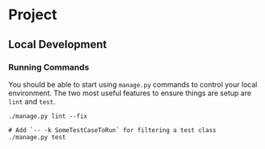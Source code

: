 # Project

## Local Development

### Running Commands

You should be able to start using `manage.py` commands to control your local environment. The
two most useful features to ensure things are setup are `lint` and `test`.

```console
./manage.py lint --fix
```

```console
# Add `-- -k SomeTestCaseToRun` for filtering a test class
./manage.py test
```